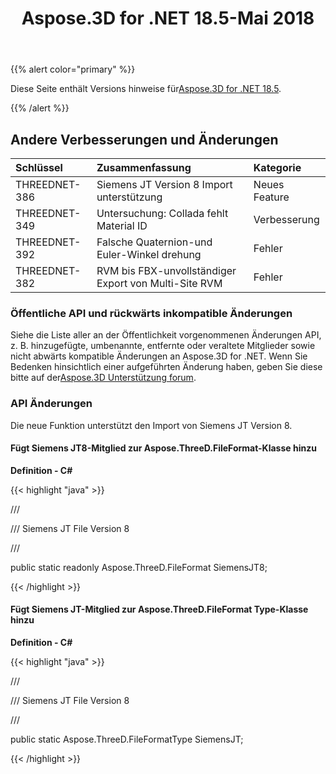 ﻿---
title: Aspose.3D for .NET 18.5-Mai 2018
type: docs
weight: 80
url: /de/net/aspose-3d-for-net-18-5-may-2018/
---
{{% alert color="primary" %}} 

Diese Seite enthält Versions hinweise für[Aspose.3D for .NET 18.5](https://downloads.aspose.com/3d/net).

{{% /alert %}} 
## **Andere Verbesserungen und Änderungen**

|**Schlüssel**|**Zusammenfassung**|**Kategorie**|
|:- |:- |:- |
|THREEDNET-386|Siemens JT Version 8 Import unterstützung|Neues Feature|
|THREEDNET-349|Untersuchung: Collada fehlt Material ID|Verbesserung|
|THREEDNET-392|Falsche Quaternion-und Euler-Winkel drehung|Fehler|
|THREEDNET-382|RVM bis FBX-unvollständiger Export von Multi-Site RVM|Fehler|
### **Öffentliche API und rückwärts inkompatible Änderungen**
Siehe die Liste aller an der Öffentlichkeit vorgenommenen Änderungen API, z. B. hinzugefügte, umbenannte, entfernte oder veraltete Mitglieder sowie nicht abwärts kompatible Änderungen an Aspose.3D for .NET. Wenn Sie Bedenken hinsichtlich einer aufgeführten Änderung haben, geben Sie diese bitte auf der[Aspose.3D Unterstützung forum](https://forum.aspose.com/c/3d/18).
### **API Änderungen**
Die neue Funktion unterstützt den Import von Siemens JT Version 8.
#### **Fügt Siemens JT8-Mitglied zur Aspose.ThreeD.FileFormat-Klasse hinzu**
**Definition - C#**

{{< highlight "java" >}}

 /// <summary>

/// Siemens JT File Version 8

/// </summary>

public static readonly Aspose.ThreeD.FileFormat SiemensJT8;

{{< /highlight >}}
#### **Fügt Siemens JT-Mitglied zur Aspose.ThreeD.FileFormat Type-Klasse hinzu**
**Definition - C#**

{{< highlight "java" >}}

 /// <summary>

/// Siemens JT File Version 8

/// </summary>

public static Aspose.ThreeD.FileFormatType SiemensJT;

{{< /highlight >}}
